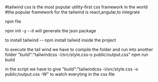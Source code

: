 #tailwind css is the most popular utility-first css framework in the 
world
#the popular framework for the tailwind is react,angular,to integrate

npm file

npm init -y --it will generate the json package

to install tailwind  -- npm install tailwid inside the project


to execute the tail wind we have to compile the folder and run into another folder
"build":"tailwindcss -i/src/style.css-o public/output.css"
npm run build

in the script we have to give
"build":"tailwindcss -i/src/style.css -o public/output.css -W" to watch everyting in the css file
 